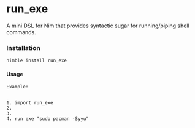 # run_exe
A mini DSL for Nim that provides syntactic sugar for running/piping shell commands.


### Installation

```nimble install run_exe```

#### Usage

```
Example:


1. import run_exe
2.
3.
4. run exe "sudo pacman -Syyu"
```
